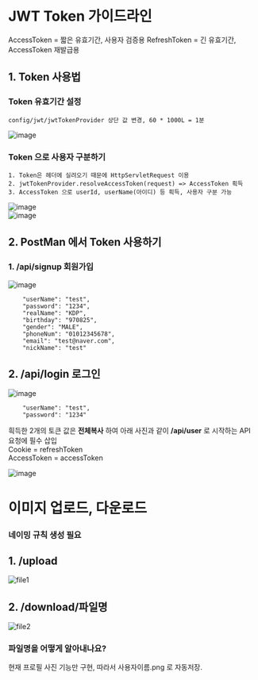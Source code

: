 # JWT Token 가이드라인 

AccessToken = 짧은 유효기간, 사용자 검증용
RefreshToken = 긴 유효기간, AccessToken 재발급용

## 1. Token 사용법  
### Token 유효기간 설정
```
config/jwt/jwtTokenProvider 상단 값 변경, 60 * 1000L = 1분
```
![image](https://user-images.githubusercontent.com/76652908/169291173-dd69dfa9-1662-4f49-a732-986f9bc5cf0c.png)

### Token 으로 사용자 구분하기
```
1. Token은 헤더에 실려오기 때문에 HttpServletRequest 이용
2. jwtTokenProvider.resolveAccessToken(request) => AccessToken 흭득
3. AccessToken 으로 userId, userName(아이디) 등 흭득, 사용자 구분 가능
```
![image](https://user-images.githubusercontent.com/76652908/169294071-f0511b4e-a9f4-4c49-bf3f-1ace16e1f99f.png)  
![image](https://user-images.githubusercontent.com/76652908/169294984-8d0831d1-c800-458e-97c3-6f406a63d445.png)




## 2. PostMan 에서 Token 사용하기

### 1. /api/signup 회원가입
![image](https://user-images.githubusercontent.com/76652908/169292226-bbf3d5ad-5873-4b9d-95bd-05a781df5af6.png)


```
    "userName": "test",
    "password": "1234",
    "realName": "KDP",
    "birthday": "970825",
    "gender": "MALE",
    "phoneNum": "01012345678",
    "email": "test@naver.com",
    "nickName": "test"
```

## 2. /api/login 로그인
![image](https://user-images.githubusercontent.com/76652908/169292427-484e724a-6d13-4a63-911a-ed53a1e7b0fc.png)
```
    "userName": "test",
    "password": "1234"
```

흭득한 2개의 토큰 값은 **전체복사** 하여 아래 사진과 같이 **/api/user** 로 시작하는 API 요청에 필수 삽입  
Cookie = refreshToken  
AccessToken = accessToken


![image](https://user-images.githubusercontent.com/76652908/169292716-f013b142-f322-410b-9b55-d1bdc1fe5204.png)


# 이미지 업로드, 다운로드
### 네이밍 규칙 생성 필요
## 1. /upload 
![file1](https://user-images.githubusercontent.com/76652908/168602996-1a6bfa12-3f24-4129-b340-41623daf9cd5.PNG)

## 2. /download/파일명
![file2](https://user-images.githubusercontent.com/76652908/168603062-c8fa11ed-ca84-4722-a078-40d92d2a7d22.PNG)

### 파일명을 어떻게 알아내나요?
현재 프로필 사진 기능만 구현, 따라서 사용자이름.png 로 자동저장. 
